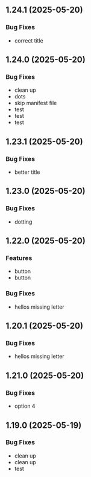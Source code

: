 ## 1.24.1 (2025-05-20)

### Bug Fixes

- correct title

## 1.24.0 (2025-05-20)

### Bug Fixes

- clean up
- dots
- skip manifest file
- test
- test
- test

## 1.23.1 (2025-05-20)

### Bug Fixes

- better title

## 1.23.0 (2025-05-20)

### Bug Fixes

- dotting

## 1.22.0 (2025-05-20)

### Features

- button
- button

### Bug Fixes

- hellos missing letter

## 1.20.1 (2025-05-20)

### Bug Fixes

- hellos missing letter

## 1.21.0 (2025-05-20)

### Bug Fixes

- option 4

## 1.19.0 (2025-05-19)

### Bug Fixes

- clean up
- clean up
- test

